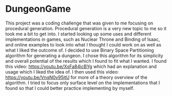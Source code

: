 # DungeonGame

This project was a coding challenge that was given to me focusing on procedural generation. Procedural generation is a very new topic to me so it took me a bit to get into.
I started looking up some uses and different implementations in games, such as Nuclear Throne and Binding of Isaac, and online examples to look into what I thought I could work on as well as what I liked the outcome of. I decided to use Binary Space Partitioning algorithm for generating a dungeon. I chose this algorithm for its simplicity and overall potential of the results which I found to fit what I wanted. I found this video: https://youtu.be/XsFa84icBYg which had an explanation and usage which I liked the idea of. I then used this video: https://youtu.be/VnqN0v95jtU for more of a theory overview of the algorithm. I tried to focus only surface level on the implementations that I found so that I could better practice implementing by myself.
